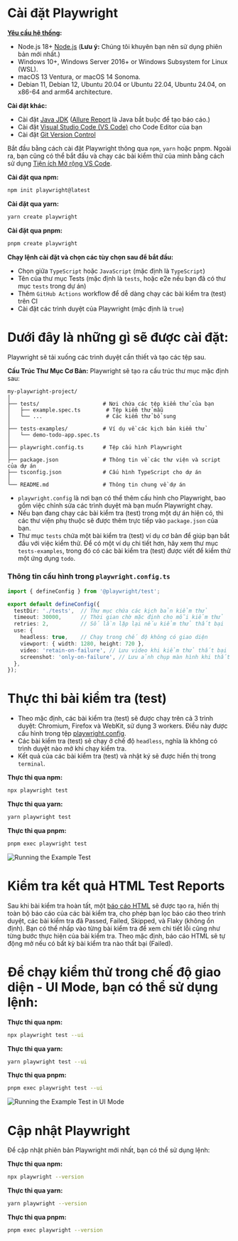 # Cài đặt Playwright


**[Yêu cầu hệ thống](https://playwright.dev/docs/intro#system-requirements):**
- Node.js 18+ [Node.js](https://nodejs.org/en/download/package-manager) (**Lưu ý:** Chúng tôi khuyên bạn nên sử dụng phiên bản mới nhất.)
- Windows 10+, Windows Server 2016+ or Windows Subsystem for Linux (WSL).
- macOS 13 Ventura, or macOS 14 Sonoma.
- Debian 11, Debian 12, Ubuntu 20.04 or Ubuntu 22.04, Ubuntu 24.04, on x86-64 and arm64 architecture.

**Cài đặt khác:**
- Cài đặt [Java JDK](https://www.oracle.com/java/technologies/downloads/) ([Allure Report](https://allurereport.org/docs/playwright/) là Java bắt buộc để tạo báo cáo.)
- Cài đặt [Visual Studio Code (VS Code)](https://code.visualstudio.com/) cho Code Editor của bạn
- Cài đặt [Git Version Control](https://git-scm.com/download/)


Bắt đầu bằng cách cài đặt Playwright thông qua `npm`, `yarn` hoặc pnpm. Ngoài ra, bạn cũng có thể bắt đầu và chạy các bài kiểm thử của mình bằng cách sử dụng [Tiện ích Mở rộng VS Code](https://playwright.dev/docs/getting-started-vscode).

**Cài đặt qua npm:**

```bash
npm init playwright@latest
```

**Cài đặt qua yarn:**

```bash
yarn create playwright
```

**Cài đặt qua pnpm:**

```bash
pnpm create playwright
```

**Chạy lệnh cài đặt và chọn các tùy chọn sau để bắt đầu:**

- Chọn giữa `TypeScript` hoặc `JavaScript` (mặc định là `TypeScript`)
- Tên của thư mục Tests (mặc định là `tests`, hoặc e2e nếu bạn đã có thư mục `tests` trong dự án)
- Thêm `GitHub Actions` workflow để dễ dàng chạy các bài kiểm tra (test) trên CI
- Cài đặt các trình duyệt của Playwright (mặc định là `true`)


# Dưới đây là những gì sẽ được cài đặt:

Playwright sẽ tải xuống các trình duyệt cần thiết và tạo các tệp sau.

**Cấu Trúc Thư Mục Cơ Bản:**
Playwright sẽ tạo ra cấu trúc thư mục mặc định sau:

```plaintext
my-playwright-project/
│
├── tests/                    # Nơi chứa các tệp kiểm thử của bạn
│   ├── example.spec.ts        # Tệp kiểm thử mẫu
│   └── ...                    # Các kiểm thử bổ sung
│
├── tests-examples/           # Ví dụ về các kịch bản kiểm thử
│   └── demo-todo-app.spec.ts
│
├── playwright.config.ts      # Tệp cấu hình Playwright
│
├── package.json              # Thông tin về các thư viện và script của dự án
├── tsconfig.json             # Cấu hình TypeScript cho dự án
│
└── README.md                 # Thông tin chung về dự án
```

- `playwright.config` là nơi bạn có thể thêm cấu hình cho Playwright, bao gồm việc chỉnh sửa các trình duyệt mà bạn muốn Playwright chạy. 
- Nếu bạn đang chạy các bài kiểm tra (test) trong một dự án hiện có, thì các thư viện phụ thuộc sẽ được thêm trực tiếp vào `package.json` của bạn.
- Thư mục `tests` chứa một bài kiểm tra (test) ví dụ cơ bản để giúp bạn bắt đầu với việc kiểm thử. Để có một ví dụ chi tiết hơn, hãy xem thư mục `tests-examples`, trong đó có các bài kiểm tra (test) được viết để kiểm thử một ứng dụng `todo`.

### Thông tin cấu hình trong `playwright.config.ts`
```typescript
import { defineConfig } from '@playwright/test';

export default defineConfig({
  testDir: './tests',  // Thư mục chứa các kịch bản kiểm thử
  timeout: 30000,      // Thời gian chờ mặc định cho mỗi kiểm thử
  retries: 2,          // Số lần lặp lại nếu kiểm thử thất bại
  use: {
    headless: true,    // Chạy trong chế độ không có giao diện
    viewport: { width: 1280, height: 720 },
    video: 'retain-on-failure', // Lưu video khi kiểm thử thất bại
    screenshot: 'only-on-failure', // Lưu ảnh chụp màn hình khi thất bại
  },
});
```

# Thực thi bài kiểm tra (test)

- Theo mặc định, các bài kiểm tra (test) sẽ được chạy trên cả 3 trình duyệt: Chromium, Firefox và WebKit, sử dụng 3 workers. Điều này được cấu hình trong tệp [playwright.config](https://playwright.dev/docs/test-configuration).
- Các bài kiểm tra (test) sẽ chạy ở chế độ `headless`, nghĩa là không có trình duyệt nào mở khi chạy kiểm tra.
- Kết quả của các bài kiểm tra (test) và nhật ký sẽ được hiển thị trong `terminal`.

**Thực thi qua npm:**

```bash
npx playwright test
```

**Thực thi qua yarn:**

```bash
yarn playwright test
```

**Thực thi qua pnpm:**

```bash
pnpm exec playwright test
```

![Running the Example Test](https://github.com/microsoft/playwright/assets/13063165/981c1b2b-dc7e-4b85-b241-272b44da6628)

# Kiểm tra kết quả HTML Test Reports

Sau khi bài kiểm tra hoàn tất, một [báo cáo HTML](https://playwright.dev/docs/test-reporters#html-reporter) sẽ được tạo ra, hiển thị toàn bộ báo cáo của các bài kiểm tra, cho phép bạn lọc báo cáo theo trình duyệt, các bài kiểm tra đã Passed, Failed, Skipped, và Flaky (không ổn định). Bạn có thể nhấp vào từng bài kiểm tra để xem chi tiết lỗi cũng như từng bước thực hiện của bài kiểm tra. Theo mặc định, báo cáo HTML sẽ tự động mở nếu có bất kỳ bài kiểm tra nào thất bại (Failed).


# Để chạy kiểm thử trong chế độ giao diện - UI Mode, bạn có thể sử dụng lệnh:

**Thực thi qua npm:**

```bash
npx playwright test --ui
```

**Thực thi qua yarn:**

```bash
yarn playwright test --ui
```

**Thực thi qua pnpm:**

```bash
pnpm exec playwright test --ui
```

![Running the Example Test in UI Mode](https://github.com/microsoft/playwright/assets/13063165/c5b501cc-4f5d-485a-87cc-66044c651786)


# Cập nhật Playwright

Để cập nhật phiên bản Playwright mới nhất, bạn có thể sử dụng lệnh:

**Thực thi qua npm:**

```bash
npx playwright --version
```

**Thực thi qua yarn:**

```bash
yarn playwright --version
```

**Thực thi qua pnpm:**

```bash
pnpm exec playwright --version
```